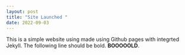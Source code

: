 ```yaml
---
layout: post
title: "Site Launched "
date: 2022-09-03
---
```

This is a simple website using made using Github pages with integrted Jekyll. The following line should be bold.
**BOOOOOLD**.
